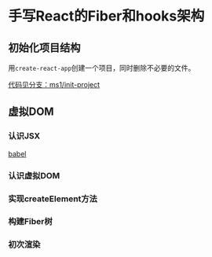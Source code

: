 # 手写React的Fiber和hooks架构

## 初始化项目结构

用`create-react-app`创建一个项目，同时删除不必要的文件。

[代码见分支：ms1/init-project](https://github.com/JeasonSun/react-fiber/tree/ms1/init-project)

## 虚拟DOM

### 认识JSX

[babel](https://babeljs.io/repl)

### 认识虚拟DOM

### 实现createElement方法

### 构建Fiber树

### 初次渲染
